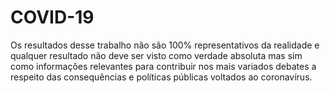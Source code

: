 # COVID-19
Os resultados desse trabalho não são 100% representativos da realidade e qualquer resultado não deve ser visto como verdade absoluta mas sim como informações relevantes para contribuir nos mais variados debates a respeito das consequências e políticas públicas voltados ao coronavírus.
